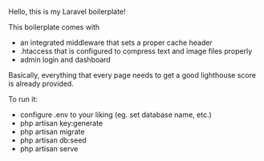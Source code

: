 Hello, this is my Laravel boilerplate!

This boilerplate comes with 
- an integrated middleware that sets a proper cache header
- .htaccess that is configured to compress text and image files properly
- admin login and dashboard

Basically, everything that every page needs to get a good lighthouse score is already provided.

To run it:
- configure .env to your liking (eg. set database name, etc.)
- php artisan key:generate
- php artisan migrate
- php artisan db:seed
- php artisan serve

